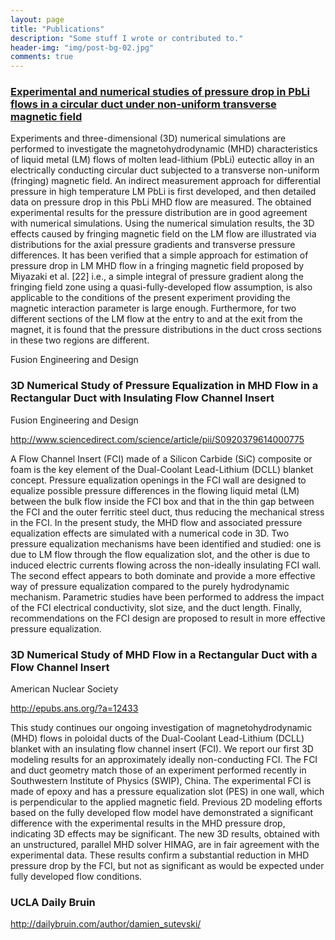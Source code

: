 ```yaml
---
layout: page
title: "Publications"
description: "Some stuff I wrote or contributed to."
header-img: "img/post-bg-02.jpg" 
comments: true
---
```



### [Experimental and numerical studies of pressure drop in PbLi flows in a circular duct under non-uniform transverse magnetic field](http://www.sciencedirect.com/science/article/pii/S0920379613005851)

Experiments and three-dimensional (3D) numerical simulations are performed to investigate the magnetohydrodynamic (MHD) characteristics of liquid metal (LM) flows of molten lead-lithium (PbLi) eutectic alloy in an electrically conducting circular duct subjected to a transverse non-uniform (fringing) magnetic field. An indirect measurement approach for differential pressure in high temperature LM PbLi is first developed, and then detailed data on pressure drop in this PbLi MHD flow are measured. The obtained experimental results for the pressure distribution are in good agreement with numerical simulations. Using the numerical simulation results, the 3D effects caused by fringing magnetic field on the LM flow are illustrated via distributions for the axial pressure gradients and transverse pressure differences. It has been verified that a simple approach for estimation of pressure drop in LM MHD flow in a fringing magnetic field proposed by Miyazaki et al. [22] i.e., a simple integral of pressure gradient along the fringing field zone using a quasi-fully-developed flow assumption, is also applicable to the conditions of the present experiment providing the magnetic interaction parameter is large enough. Furthermore, for two different sections of the LM flow at the entry to and at the exit from the magnet, it is found that the pressure distributions in the duct cross sections in these two regions are different.

Fusion Engineering and Design


### 3D Numerical Study of Pressure Equalization in MHD Flow in a Rectangular Duct with Insulating Flow Channel Insert

Fusion Engineering and Design

http://www.sciencedirect.com/science/article/pii/S0920379614000775

A Flow Channel Insert (FCI) made of a Silicon Carbide (SiC) composite or foam is the key element of the Dual-Coolant Lead-Lithium (DCLL) blanket concept. Pressure equalization openings in the FCI wall are designed to equalize possible pressure differences in the flowing liquid metal (LM) between the bulk flow inside the FCI box and that in the thin gap between the FCI and the outer ferritic steel duct, thus reducing the mechanical stress in the FCI. In the present study, the MHD flow and associated pressure equalization effects are simulated with a numerical code in 3D. Two pressure equalization mechanisms have been identified and studied: one is due to LM flow through the flow equalization slot, and the other is due to induced electric currents flowing across the non-ideally insulating FCI wall. The second effect appears to both dominate and provide a more effective way of pressure equalization compared to the purely hydrodynamic mechanism. Parametric studies have been performed to address the impact of the FCI electrical conductivity, slot size, and the duct length. Finally, recommendations on the FCI design are proposed to result in more effective pressure equalization.

### 3D Numerical Study of MHD Flow in a Rectangular Duct with a Flow Channel Insert

American Nuclear Society

http://epubs.ans.org/?a=12433

This study continues our ongoing investigation of magnetohydrodynamic (MHD) flows in poloidal ducts of the Dual-Coolant Lead-Lithium (DCLL) blanket with an insulating flow channel insert (FCI). We report our first 3D modeling results for an approximately ideally non-conducting FCI. The FCI and duct geometry match those of an experiment performed recently in Southwestern Institute of Physics (SWIP), China. The experimental FCI is made of epoxy and has a pressure equalization slot (PES) in one wall, which is perpendicular to the applied magnetic field. Previous 2D modeling efforts based on the fully developed flow model have demonstrated a significant difference with the experimental results in the MHD pressure drop, indicating 3D effects may be significant. The new 3D results, obtained with an unstructured, parallel MHD solver HIMAG, are in fair agreement with the experimental data. These results confirm a substantial reduction in MHD pressure drop by the FCI, but not as significant as would be expected under fully developed flow conditions.

### UCLA Daily Bruin

http://dailybruin.com/author/damien_sutevski/



